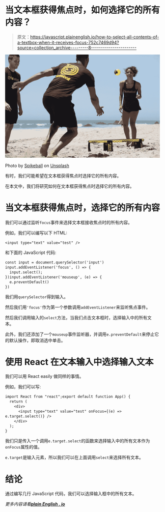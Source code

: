 # 当文本框获得焦点时，如何选择它的所有内容？

> 原文：<https://javascript.plainenglish.io/how-to-select-all-contents-of-a-textbox-when-it-receives-focus-752c7469d94?source=collection_archive---------8----------------------->

![](img/11f5801295b663f58629f8d7e7a5acab.png)

Photo by [Spikeball](https://unsplash.com/@spikeball?utm_source=medium&utm_medium=referral) on [Unsplash](https://unsplash.com?utm_source=medium&utm_medium=referral)

有时，我们可能希望在文本框获得焦点时选择它的所有内容。

在本文中，我们将研究如何在文本框获得焦点时选择它的所有内容。

# 当文本框获得焦点时，选择它的所有内容

我们可以通过监听`focus`事件来选择文本框接收焦点时的所有内容。

例如，我们可以编写以下 HTML:

```
<input type="text" value="test" />
```

和下面的 JavaScript 代码:

```
const input = document.querySelector('input')
input.addEventListener('focus', () => {
  input.select();
})input.addEventListener('mouseup', (e) => {
  e.preventDefault()
})
```

我们用`querySelector`得到输入。

然后我们用`'focus'`作为第一个参数调用`addEventListener`来监听焦点事件。

然后我们调用输入的`select`方法，当我们点击文本框时，选择输入中的所有文本。

此外，我们还添加了一个`mouseup`事件监听器，并调用`e.preventDefault`来停止它的默认操作，即取消选中单击。

# 使用 React 在文本输入中选择输入文本

我们可以用 React easily 做同样的事情。

例如，我们可以写:

```
import React from "react";export default function App() {
  return (
    <div>
      <input type="text" value="test" onFocus={(e) => e.target.select()} />
    </div>
  );
}
```

我们只是传入一个调用`e.target.select`的函数来选择输入中的所有文本作为`onFocus`属性的值。

`e.target`是输入元素，所以我们可以在上面调用`select`来选择所有文本。

# 结论

通过编写几行 JavaScript 代码，我们可以选择输入框中的所有文本。

*更多内容请看*[***plain English . io***](http://plainenglish.io)